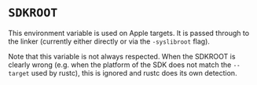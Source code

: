# `SDKROOT`

This environment variable is used on Apple targets.
It is passed through to the linker (currently either directly or via the `-syslibroot` flag).

Note that this variable is not always respected. When the SDKROOT is clearly wrong (e.g. when the platform of the SDK does not match the `--target` used by rustc), this is ignored and rustc does its own detection.
